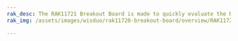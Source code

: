 ```yaml
---
rak_desc: The RAK11721 Breakout Board is made to quickly evaluate the RAK11720 stamp module. The XBee form factor board allows access to most GPIO's. 
rak_img: /assets/images/wisduo/rak11720-breakout-board/overview/RAK11721_Breakout_home.png

---
```


<rk-redirect to="/Product-Categories/WisDuo/RAK117201-Breakout-Board/Overview/" />